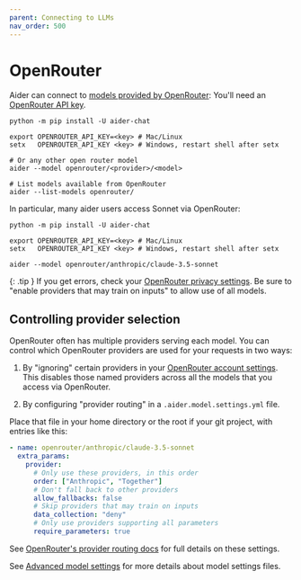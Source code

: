 ```yaml
---
parent: Connecting to LLMs
nav_order: 500
---
```


# OpenRouter

Aider can connect to [models provided by OpenRouter](https://openrouter.ai/models?o=top-weekly):
You'll need an [OpenRouter API key](https://openrouter.ai/keys).

```
python -m pip install -U aider-chat

export OPENROUTER_API_KEY=<key> # Mac/Linux
setx   OPENROUTER_API_KEY <key> # Windows, restart shell after setx

# Or any other open router model
aider --model openrouter/<provider>/<model>

# List models available from OpenRouter
aider --list-models openrouter/
```

In particular, many aider users access Sonnet via OpenRouter:

```
python -m pip install -U aider-chat

export OPENROUTER_API_KEY=<key> # Mac/Linux
setx   OPENROUTER_API_KEY <key> # Windows, restart shell after setx

aider --model openrouter/anthropic/claude-3.5-sonnet
```


{: .tip }
If you get errors, check your
[OpenRouter privacy settings](https://openrouter.ai/settings/privacy).
Be sure to "enable providers that may train on inputs"
to allow use of all models.

## Controlling provider selection

OpenRouter often has multiple providers serving each model.
You can control which OpenRouter providers are used for your requests in two ways:

1. By "ignoring" certain providers in your 
[OpenRouter account settings](https://openrouter.ai/settings/preferences).
This disables those named providers across all the models that you access via OpenRouter.

2. By configuring "provider routing" in a `.aider.model.settings.yml` file.

Place that file in your home directory or the root if your git project, with
entries like this:

```yaml
- name: openrouter/anthropic/claude-3.5-sonnet
  extra_params:
    provider:
      # Only use these providers, in this order
      order: ["Anthropic", "Together"]
      # Don't fall back to other providers
      allow_fallbacks: false
      # Skip providers that may train on inputs
      data_collection: "deny"
      # Only use providers supporting all parameters
      require_parameters: true
```

See [OpenRouter's provider routing docs](https://openrouter.ai/docs/provider-routing) for full details on these settings.

See [Advanced model settings](https://aider.chat/docs/config/adv-model-settings.html#model-settings)
for more details about model settings files. 



